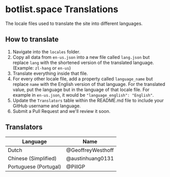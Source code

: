 # botlist.space Translations
The locale files used to translate the site into different languages.

## How to translate
1. Navigate into the `locales` folder.
2. Copy all data from `en-us.json` into a new file called `lang.json` but replace `lang` with the shortened version of the translated language. (Example: `zl-hang` or `en-us`)
3. Translate everything inside that file.
4. For every other locale file, add a property called `language_name` but replace `name` with the English version of that language. For the translated value, put the language but in the language of that locale file. For example in `en-us.json`, it would be `"language_english": "English"`.
5. Update the `Translators` table within the README.md file to include your GitHub username and language.
6. Submit a Pull Request and we'll review it soon.

## Translators

Language             | Name
-------------------- | ------------------
Dutch                | @GeoffreyWesthoff
Chinese (Simplified) | @austinhuang0131
Portuguese (Portugal)| @PillGP